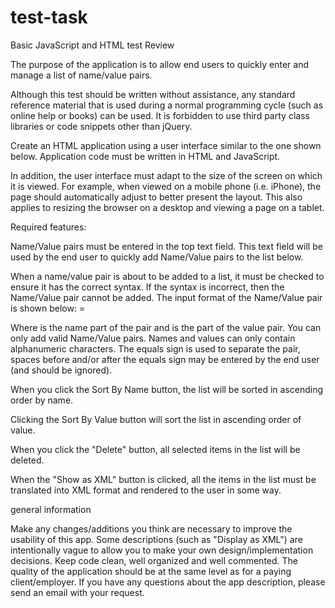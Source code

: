 # test-task


Basic JavaScript and HTML test
Review

The purpose of the application is to allow end users to quickly enter and manage a list of name/value pairs.

Although this test should be written without assistance, any standard reference material that is used during a normal programming cycle (such as online help or books) can be used. It is forbidden to use third party class libraries or code snippets other than jQuery.

Create an HTML application using a user interface similar to the one shown below. Application code must be written in HTML and JavaScript.




In addition, the user interface must adapt to the size of the screen on which it is viewed. For example, when viewed on a mobile phone (i.e. iPhone), the page should automatically adjust to better present the layout. This also applies to resizing the browser on a desktop and viewing a page on a tablet.

Required features:

Name/Value pairs must be entered in the top text field. This text field will be used by the end user to quickly add Name/Value pairs to the list below.

When a name/value pair is about to be added to a list, it must be checked to ensure it has the correct syntax. If the syntax is incorrect, then the Name/Value pair cannot be added. The input format of the Name/Value pair is shown below:
<name> = <value>

Where <name> is the name part of the pair and <value> is the part of the value pair. You can only add valid Name/Value pairs. Names and values can only contain alphanumeric characters. The equals sign is used to separate the pair, spaces before and/or after the equals sign may be entered by the end user (and should be ignored).

When you click the Sort By Name button, the list will be sorted in ascending order by name.

Clicking the Sort By Value button will sort the list in ascending order of value.

When you click the "Delete" button, all selected items in the list will be deleted.

When the "Show as XML" button is clicked, all the items in the list must be translated into XML format and rendered to the user in some way.


general information

Make any changes/additions you think are necessary to improve the usability of this app. Some descriptions (such as "Display as XML") are intentionally vague to allow you to make your own design/implementation decisions. Keep code clean, well organized and well commented. The quality of the application should be at the same level as for a paying client/employer. If you have any questions about the app description, please send an email with your request.
